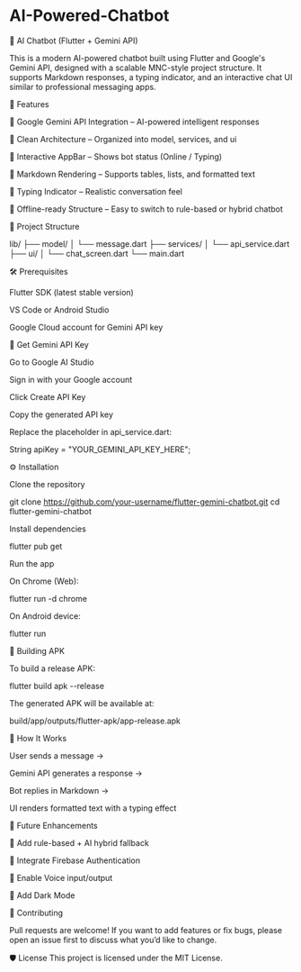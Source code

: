 # AI-Powered-Chatbot

🤖 AI Chatbot (Flutter + Gemini API)

This is a modern AI-powered chatbot built using Flutter and Google's Gemini API, designed with a scalable MNC-style project structure.
It supports Markdown responses, a typing indicator, and an interactive chat UI similar to professional messaging apps.

🚀 Features

🔹 Google Gemini API Integration – AI-powered intelligent responses

🔹 Clean Architecture – Organized into model, services, and ui

🔹 Interactive AppBar – Shows bot status (Online / Typing)

🔹 Markdown Rendering – Supports tables, lists, and formatted text

🔹 Typing Indicator – Realistic conversation feel

🔹 Offline-ready Structure – Easy to switch to rule-based or hybrid chatbot


📂 Project Structure

lib/
 ├── model/
 │     └── message.dart
 ├── services/
 │     └── api_service.dart
 ├── ui/
 │     └── chat_screen.dart
 └── main.dart
 
🛠️ Prerequisites

Flutter SDK (latest stable version)

VS Code or Android Studio

Google Cloud account for Gemini API key


🔑 Get Gemini API Key

Go to Google AI Studio

Sign in with your Google account

Click Create API Key

Copy the generated API key

Replace the placeholder in api_service.dart:


String apiKey = "YOUR_GEMINI_API_KEY_HERE";


⚙️ Installation


Clone the repository

git clone https://github.com/your-username/flutter-gemini-chatbot.git
cd flutter-gemini-chatbot


Install dependencies

flutter pub get

Run the app

On Chrome (Web):


flutter run -d chrome

On Android device:


flutter run

📱 Building APK

To build a release APK:


flutter build apk --release

The generated APK will be available at:


build/app/outputs/flutter-apk/app-release.apk


🧩 How It Works

User sends a message →

Gemini API generates a response →

Bot replies in Markdown →

UI renders formatted text with a typing effect


📌 Future Enhancements

🔹 Add rule-based + AI hybrid fallback

🔹 Integrate Firebase Authentication

🔹 Enable Voice input/output

🔹 Add Dark Mode


🤝 Contributing

Pull requests are welcome! If you want to add features or fix bugs, please open an issue first to discuss what you’d like to change.

🛡️ License
This project is licensed under the MIT License.
